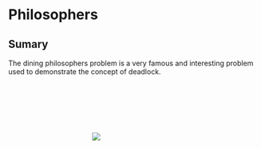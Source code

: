 # Philosophers

## Sumary

The dining philosophers problem is a very famous and interesting problem used to demonstrate the concept of deadlock.
<div style="display:flex; justify-content:center; align-items:center; width:30%; margin:100px; ">
<p align="center">
<img src="https://blogger.googleusercontent.com/img/b/R29vZ2xl/AVvXsEjSDRPnhNev_w76awiDG8rH8BO7QzsmsL04teM9snOuwSqU0C9n5Z2kfoZi-W1UaXUMp8m-Qsi4UJUAQ57hJm8ISm50sIPGBJ28Q4KecPeBs5-jim9AsxWPLNYMQbMASpToxTDUhlV5irNNDuElPuBWheRHNlRRHqcK9G8oNpyRxQjad0-w-Sw5XSm5/s351/dining_philosopher_problem.png" />
</p>
</div>
